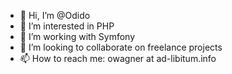 - 👋 Hi, I’m @Odido
- 👀 I’m interested in PHP
- 🌱 I’m working with Symfony
- 💞️ I’m looking to collaborate on freelance projects
- 📫 How to reach me: owagner at ad-libitum.info

<!---
Odido/Odido is a ✨ special ✨ repository because its `README.md` (this file) appears on your GitHub profile.
You can click the Preview link to take a look at your changes.
--->

